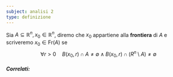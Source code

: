 ```yaml
---
subject: analisi 2
type: definizione
---
```

Sia $A\subseteq\mathbb{R}^n,x_0\in\mathbb{R}^n$, diremo che $x_0$ appartiene alla **frontiera** di $A$ e scriveremo $x_0\in\text{Fr}(A)$ se 
$$
\forall r>0\quad B(x_0,r)\cap A\ne\emptyset\land B(x_0,r)\cap (R^n\setminus A)\ne\emptyset
$$

##### Correlati: